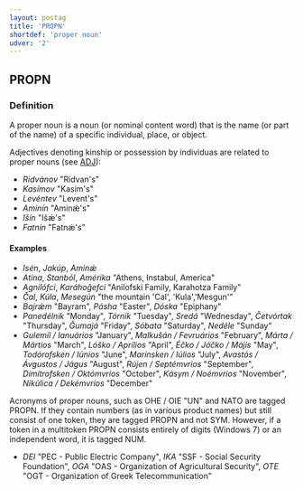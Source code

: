 ```yaml
---
layout: postag
title: 'PROPN'
shortdef: 'proper noun'
udver: '2'
---
```


## PROPN
### Definition

A proper noun is a noun (or nominal content word) that is the name (or part of the name) of a specific individual, place, or object.


Adjectives denoting kinship or possession by individuas are related to proper nouns (see [ADJ](ADJ.html)):


- _Ridvánov_ "Ridvan's"
- _Kasímov_ "Kasim's"
- _Levéntev_ "Levent's"
- _Aminín_ "Aminǽ's"
- _Išín_ "Išǽ's"
- _Fatnín_ "Fatnǽ's"



#### Examples

* _Isén_, _Jakúp_, _Aminǽ_
* _Atína_, _Stanból_, _Amérika_ "Athens, Instabul, America"
* _Agnilófci_, _Karáhoǧefci_ "Anilofski Family, Karahotza Family"
* _Čal_, _Kúla_, _Mesegún_ "the mountain 'Cal', 'Kula','Mesgun'"
* _Bajrǽm_ "Bayram", _Pásha_ "Easter", _Dóska_ "Epiphany"
* _Panedélnik_ "Monday", _Tórnik_ "Tuesday", _Sredá_ "Wednesday", _Četvórtak_ "Thursday", _Ǧumajá_ "Friday", _Sóbata_ "Saturday", _Nedéle_ "Sunday"
* _Gulemíl / Ianuários_ "January", _Malkušán / Fevruários_ "February", _Márta / Mártios_ "March", _Lóško / Aprílios_ "April", _Éčko / Jóčko / Májis_ "May", _Todórofsken / Iúnios_ "June", _Marínsken / Iúlios_ "July", _Avastós / Ávgustos / Jágus_ "August", _Rújen / Septémvrios_ "September", _Dimítrofsken / Októmvrios_ "October", _Kásym / Noémvrios_ "November", _Nikúlica / Dekémvrios_ "December"

Acronyms of proper nouns, such as OHE / OIE "UN" and NATO are tagged PROPN. If they contain numbers (as in various product names) 
but still consist of one token, they are tagged PROPN and not SYM. However, if a token in a multitoken PROPN consists entirely of digits (Windows 7)
 or an independent word, it is tagged NUM.
* _DEI_ "PEC - Public Electric Company", _IKA_ "SSF - Social Security Foundation", _OGA_ "ΟAS - Organization of Agricultural Security", 
_OTE_ "ΟGT - Organization of Greek Telecommunication"



